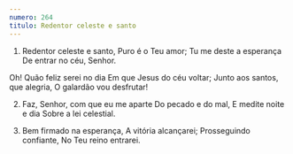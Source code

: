 ```yaml
---
numero: 264
titulo: Redentor celeste e santo
---
```

1. Redentor celeste e santo,
Puro é o Teu amor;
Tu me deste a esperança
De entrar no céu, Senhor.

Oh! Quão feliz serei no dia
Em que Jesus do céu voltar;
Junto aos santos, que alegria,
O galardão vou desfrutar!

2. Faz, Senhor, com que eu me aparte
Do pecado e do mal,
E medite noite e dia
Sobre a lei celestial.

3. Bem firmado na esperança,
A vitória alcançarei;
Prosseguindo confiante,
No Teu reino entrarei.
